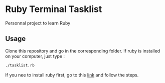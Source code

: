 # Ruby Terminal Tasklist

Personnal project to learn Ruby

## Usage
Clone this repository and go in the corresponding folder.
If ruby is installed on your computer, just type :

```bash
./tasklist.rb
```

If you nee to install ruby first, go to this [link](https://www.ruby-lang.org/en/downloads/) and follow the steps.